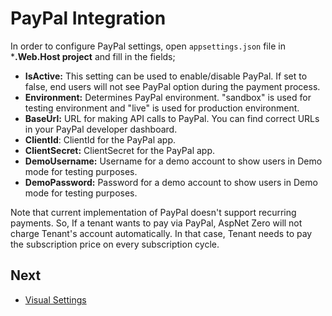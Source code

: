 # PayPal Integration

In order to configure PayPal settings, open `appsettings.json` file in ***.Web.Host project** and fill in the fields;

- **IsActive:** This setting can be used to enable/disable PayPal. If set to false, end users will not see PayPal option during the payment process.
- **Environment:** Determines PayPal environment. "sandbox" is used for testing environment and "live" is used for production environment.
- **BaseUrl:** URL for making API calls to PayPal. You can find correct URLs in your PayPal developer dashboard. 
- **ClientId**: ClientId for the PayPal app.
- **ClientSecret:** ClientSecret for the PayPal app.
- **DemoUsername:** Username for a demo account to show users in Demo mode for testing purposes.
- **DemoPassword:** Password for a demo account to show users in Demo mode for testing purposes.

Note that current implementation of PayPal doesn't support recurring payments. So, If a tenant wants to pay via PayPal, AspNet Zero will not charge Tenant's account automatically. In that case, Tenant needs to pay the subscription price on every subscription cycle.

## Next

- [Visual Settings](Features-Angular-Visual-Settings)